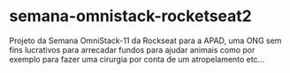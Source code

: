 # semana-omnistack-rocketseat2
Projeto da Semana OmniStack-11 da Rockseat para a APAD, uma ONG sem fins lucrativos para arrecadar fundos para ajudar animais como por exemplo para fazer uma cirurgia por conta de um atropelamento etc...
